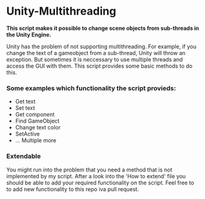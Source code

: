 # Unity-Multithreading

**This script makes it possible to change scene objects from sub-threads in the Unity Engine.**

Unity has the problem of not supporting multithreading. For example, if you change the text of a gameobject from a sub-thread, Unity will throw an exception.
But sometimes it is neccessary to use multiple threads and access the GUI with them.
This script provides some basic methods to do this.

### Some examples which functionality the script provieds:
* Get text
* Set text
* Get component
* Find GameObject
* Change text color
* SetActive
* ... Multiple more

### Extendable
You might run into the problem that you need a method that is not implemented by my script.
After a look into the 'How to extend' file you should be able to add your required functionality on the script.
Feel free to to add new functionality to this repo iva pull request.
